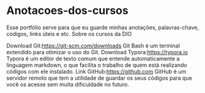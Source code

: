 # Anotacoes-dos-cursos
Esse portfólio serve para que eu guarde minhas anotações, palavras-chave, códigos, links úteis e etc. Sobre os cursos da DIO 

Download Git:https://git-scm.com/downloads
Git Bash é um terminal extendido para otimizar o uso do Git.
Download Typora:https://typora.io
Typora é um editor de texto comum que entende automaticamente a
linguagem markdown, o que facilita o trabalho de quem está 
realizando códigos com ele instalado.
Link GitHub:https://github.com
GitHub é um servidor remoto que tem a utilidade de guardar os 
seus códigos para que você os acesse sem muita dificuldade no 
futuro.
